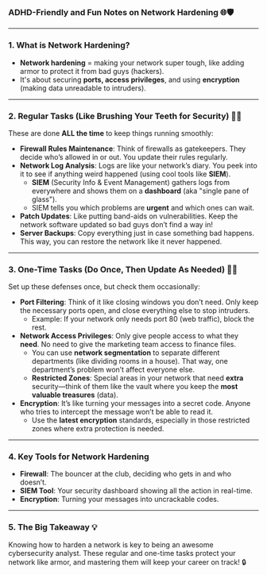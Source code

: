 ### ADHD-Friendly and Fun Notes on Network Hardening 🌐🛡️

---

### **1. What is Network Hardening?**  
- **Network hardening** = making your network super tough, like adding armor to protect it from bad guys (hackers).  
- It's about securing **ports, access privileges**, and using **encryption** (making data unreadable to intruders).

---

### **2. Regular Tasks (Like Brushing Your Teeth for Security)** 🦷✨  
These are done **ALL the time** to keep things running smoothly:
- **Firewall Rules Maintenance**: Think of firewalls as gatekeepers. They decide who’s allowed in or out. You update their rules regularly.
- **Network Log Analysis**: Logs are like your network’s diary. You peek into it to see if anything weird happened (using cool tools like **SIEM**).
  - **SIEM** (Security Info & Event Management) gathers logs from everywhere and shows them on a **dashboard** (aka "single pane of glass").  
  - SIEM tells you which problems are **urgent** and which ones can wait.  
- **Patch Updates**: Like putting band-aids on vulnerabilities. Keep the network software updated so bad guys don’t find a way in!
- **Server Backups**: Copy everything just in case something bad happens. This way, you can restore the network like it never happened.

---

### **3. One-Time Tasks (Do Once, Then Update As Needed)** 🔐💾  
Set up these defenses once, but check them occasionally:
- **Port Filtering**: Think of it like closing windows you don’t need. Only keep the necessary ports open, and close everything else to stop intruders.
  - Example: If your network only needs port 80 (web traffic), block the rest.
- **Network Access Privileges**: Only give people access to what they **need**. No need to give the marketing team access to finance files.
  - You can use **network segmentation** to separate different departments (like dividing rooms in a house). That way, one department’s problem won’t affect everyone else.
  - **Restricted Zones**: Special areas in your network that need **extra** security—think of them like the vault where you keep the **most valuable treasures** (data).
- **Encryption**: It’s like turning your messages into a secret code. Anyone who tries to intercept the message won’t be able to read it.
  - Use the **latest encryption** standards, especially in those restricted zones where extra protection is needed.

---

### **4. Key Tools for Network Hardening**  
- **Firewall**: The bouncer at the club, deciding who gets in and who doesn’t.  
- **SIEM Tool**: Your security dashboard showing all the action in real-time.  
- **Encryption**: Turning your messages into uncrackable codes.

---

### **5. The Big Takeaway** 💡  
Knowing how to harden a network is key to being an awesome cybersecurity analyst. These regular and one-time tasks protect your network like armor, and mastering them will keep your career on track! 🔒
